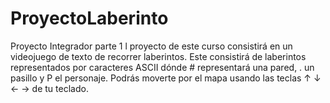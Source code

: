 # ProyectoLaberinto
Proyecto Integrador parte 1
l proyecto de este curso consistirá en un videojuego de texto de recorrer laberintos. Este consistirá de laberintos representados por caracteres ASCII dónde # representará una pared, . un pasillo y P el personaje. Podrás moverte por el mapa usando las teclas ↑ ↓ ← → de tu teclado.
